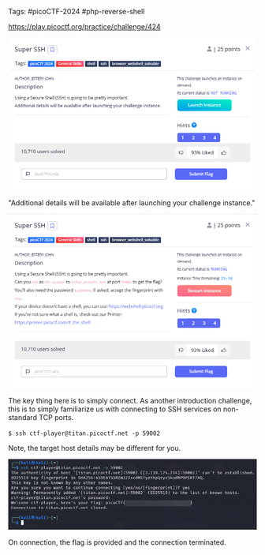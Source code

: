 Tags: #picoCTF-2024 #php-reverse-shell 

https://play.picoctf.org/practice/challenge/424

![](../../../../_attachments/Pasted%20image%2020240425212635.png)

"Additional details will be available after launching your challenge instance."

![](../../../../_attachments/Pasted%20image%2020240425213015.png)

The key thing here is to simply connect. As another introduction challenge, this is to simply familiarize us with connecting to SSH services on non-standard TCP ports.

`$ ssh ctf-player@titan.picoctf.net -p 59002`

Note, the target host details may be different for you.

![](../../../../_attachments/Pasted%20image%2020240425213059.png)

On connection, the flag is provided and the connection terminated.